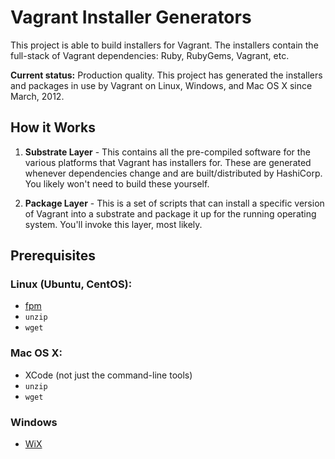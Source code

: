 # Vagrant Installer Generators

This project is able to build installers for Vagrant. The installers
contain the full-stack of Vagrant dependencies: Ruby, RubyGems, Vagrant,
etc.

**Current status:** Production quality. This project has generated the
installers and packages in use by Vagrant on Linux, Windows, and Mac OS X
since March, 2012.

## How it Works

1. **Substrate Layer** - This contains all the pre-compiled software
  for the various platforms that Vagrant has installers for. These are
  generated whenever dependencies change and are built/distributed by
  HashiCorp. You likely won't need to build these yourself.

2. **Package Layer** - This is a set of scripts that can install a
  specific version of Vagrant into a substrate and package it up for
  the running operating system. You'll invoke this layer, most likely.

## Prerequisites

### Linux (Ubuntu, CentOS):

* [fpm](https://github.com/jordansissel/fpm)
* `unzip`
* `wget`

### Mac OS X:

* XCode (not just the command-line tools)
* `unzip`
* `wget`

### Windows

* [WiX](http://wixtoolset.org/)
